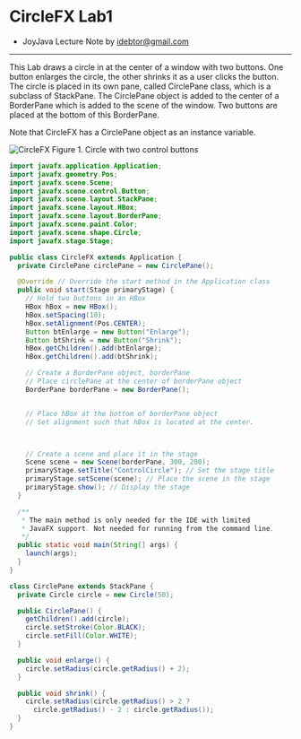 
# CircleFX Lab1
  - JoyJava Lecture Note by idebtor@gmail.com
  ------------------

This Lab draws a circle in at the center of a window with two buttons. One button enlarges the circle, the other shrinks it as a user clicks the button.  The circle is placed in its own pane, called CirclePane class, which is a subclass of StackPane. The CirclePane object is added to the center of a BorderPane which is added to the scene of the window. Two buttons are placed at the bottom of this BorderPane.

Note that CircleFX has a CirclePane object as an instance variable.

![CircleFX](CirlceFX.png)
Figure 1. Circle with two control buttons


```java
import javafx.application.Application;
import javafx.geometry.Pos;
import javafx.scene.Scene;
import javafx.scene.control.Button;
import javafx.scene.layout.StackPane;
import javafx.scene.layout.HBox;
import javafx.scene.layout.BorderPane;
import javafx.scene.paint.Color;
import javafx.scene.shape.Circle;
import javafx.stage.Stage;

public class CircleFX extends Application {
  private CirclePane circlePane = new CirclePane();

  @Override // Override the start method in the Application class
  public void start(Stage primaryStage) {
    // Hold two buttons in an HBox
    HBox hBox = new HBox();
    hBox.setSpacing(10);
    hBox.setAlignment(Pos.CENTER);
    Button btEnlarge = new Button("Enlarge");
    Button btShrink = new Button("Shrink");
    hBox.getChildren().add(btEnlarge);
    hBox.getChildren().add(btShrink);

    // Create a BorderPane object, borderPane
    // Place circlePane at the center of borderPane object
    BorderPane borderPane = new BorderPane();


    // Place hBox at the bottom of borderPane object
    // Set alignment such that hBox is located at the center.



    // Create a scene and place it in the stage
    Scene scene = new Scene(borderPane, 300, 200);
    primaryStage.setTitle("ControlCircle"); // Set the stage title
    primaryStage.setScene(scene); // Place the scene in the stage
    primaryStage.show(); // Display the stage
  }

  /**
   * The main method is only needed for the IDE with limited
   * JavaFX support. Not needed for running from the command line.
   */
  public static void main(String[] args) {
    launch(args);
  }
}

class CirclePane extends StackPane {
  private Circle circle = new Circle(50);

  public CirclePane() {
    getChildren().add(circle);
    circle.setStroke(Color.BLACK);
    circle.setFill(Color.WHITE);
  }

  public void enlarge() {
    circle.setRadius(circle.getRadius() + 2);
  }

  public void shrink() {
    circle.setRadius(circle.getRadius() > 2 ?
      circle.getRadius() - 2 : circle.getRadius());
  }
}
```
